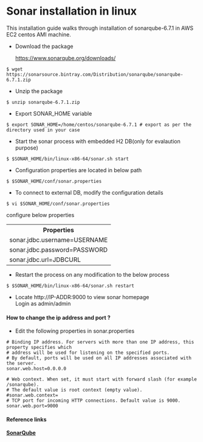 # Sonar installation in linux

This installation guide walks through installation of sonarqube-6.7.1 in AWS EC2 centos AMI machine.

* Download the package 

  https://www.sonarqube.org/downloads/

```
$ wget https://sonarsource.bintray.com/Distribution/sonarqube/sonarqube-6.7.1.zip
```

* Unzip the package

```
$ unzip sonarqube-6.7.1.zip
```
* Export SONAR_HOME variable

```
$ export SONAR_HOME=/home/centos/sonarqube-6.7.1 # export as per the directory used in your case
```

* Start the sonar process with embedded H2 DB(only for evalaution purpose)

```
$ $SONAR_HOME/bin/linux-x86-64/sonar.sh start
```

* Configuration properties are located in below path 

```
$ $SONAR_HOME/conf/sonar.properties
```

* To connect to external DB, modify the configuration details

```
$ vi $SONAR_HOME/conf/sonar.properties
```

  configure below properties
 
  <table>
  <th>Properties</th>
  <tr><td>sonar.jdbc.username=USERNAME</td></tr>
   <tr><td>sonar.jdbc.password=PASSWORD</td></tr>
   <tr><td>sonar.jdbc.url=JDBCURL</td></tr>
  </table>

* Restart the process on any modification to the below process

```
$ $SONAR_HOME/bin/linux-x86-64/sonar.sh restart
```

* Locate http://IP-ADDR:9000 to view sonar homepage<br>
  Login as admin/admin

#### How to change the ip address and port ? 

* Edit the following properties in sonar.properties

```
# Binding IP address. For servers with more than one IP address, this property specifies which
# address will be used for listening on the specified ports.
# By default, ports will be used on all IP addresses associated with the server.
sonar.web.host=0.0.0.0

# Web context. When set, it must start with forward slash (for example /sonarqube).
# The default value is root context (empty value).
#sonar.web.context=
# TCP port for incoming HTTP connections. Default value is 9000.
sonar.web.port=9000
```
  
 #### Reference links
 
 <b>[SonarQube](https://docs.sonarqube.org/display)</b>
